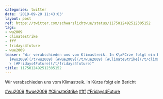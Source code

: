 ```yaml
---
categories: twitter
date: '2019-09-20 11:43:03'
layout: post
ref: https://twitter.com/schwarzlichtwue/status/1175012492512305152
tags:
- wu2009
- climatestrike
- fff
- fridays4future
- wue2009
teaser: "Wir verabschieden uns vom Klimastreik. In K\xFCrze folgt ein Bericht\n\n\
  [#wu2009](/t/wu2009) [#wue2009](/t/wue2009) [#ClimateStrike](/t/climatestrike) [#fff](/t/fff)\
  \ [#Fridays4Future](/t/fridays4future)"
title: 1175012492512305152
---
```

Wir verabschieden uns vom Klimastreik. In Kürze folgt ein Bericht

[#wu2009](/t/wu2009) [#wue2009](/t/wue2009) [#ClimateStrike](/t/climatestrike) [#fff](/t/fff) [#Fridays4Future](/t/fridays4future)